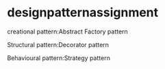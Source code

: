# designpatternassignment

creational pattern:Abstract Factory pattern


Structural pattern:Decorator pattern


Behavioural pattern:Strategy pattern
 
